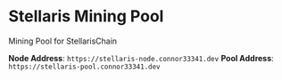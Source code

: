 # Stellaris Mining Pool

Mining Pool for StellarisChain

**Node Address**: `https://stellaris-node.connor33341.dev`
**Pool Address**: `https://stellaris-pool.connor33341.dev`